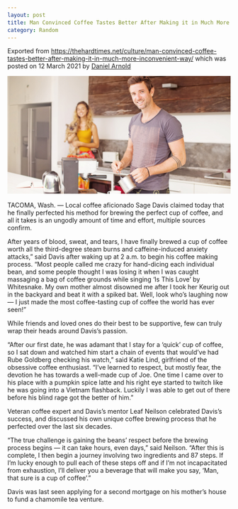 ```yaml
---
layout: post
title: Man Convinced Coffee Tastes Better After Making it in Much More Inconvenient Way
category: Random
---
```


Exported
from https://thehardtimes.net/culture/man-convinced-coffee-tastes-better-after-making-it-in-much-more-inconvenient-way/
which was posted on 12 March 2021 by [Daniel Arnold](https://thehardtimes.net/author/daniel-arnold/)

![Man making coffee while smiling](man-making-coffee.jpg)

TACOMA, Wash. — Local coffee aficionado Sage Davis claimed today that he finally perfected his method for brewing the
perfect cup of coffee, and all it takes is an ungodly amount of time and effort, multiple sources confirm.

After years of blood, sweat, and tears, I have finally brewed a cup of coffee worth all the third-degree steam burns and
caffeine-induced anxiety attacks,” said Davis after waking up at 2 a.m. to begin his coffee making process. “Most people
called me crazy for hand-dicing each individual bean, and some people thought I was losing it when I was caught
massaging a bag of coffee grounds while singing ‘Is This Love’ by Whitesnake. My own mother almost disowned me after I
took her Keurig out in the backyard and beat it with a spiked bat. Well, look who’s laughing now — I just made the most
coffee-tasting cup of coffee the world has ever seen!”

While friends and loved ones do their best to be supportive, few can truly wrap their heads around Davis’s passion.

“After our first date, he was adamant that I stay for a ‘quick’ cup of coffee, so I sat down and watched him start a
chain of events that would’ve had Rube Goldberg checking his watch,” said Katie Lind, girlfriend of the obsessive coffee
enthusiast. “I’ve learned to respect, but mostly fear, the devotion he has towards a well-made cup of Joe. One time I
came over to his place with a pumpkin spice latte and his right eye started to twitch like he was going into a Vietnam
flashback. Luckily I was able to get out of there before his blind rage got the better of him.”

Veteran coffee expert and Davis’s mentor Leaf Neilson celebrated Davis’s success, and discussed his own unique coffee
brewing process that he perfected over the last six decades.

“The true challenge is gaining the beans’ respect before the brewing process begins — it can take hours, even days,”
said Neilson. “After this is complete, I then begin a journey involving two ingredients and 87 steps. If I’m lucky
enough to pull each of these steps off and if I’m not incapacitated from exhaustion, I’ll deliver you a beverage that
will make you say, ‘Man, that sure is a cup of coffee’.”

Davis was last seen applying for a second mortgage on his mother’s house to fund a chamomile tea venture.
